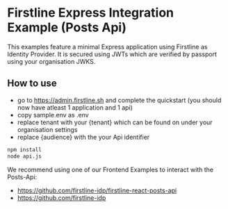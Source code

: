 # Firstline Express Integration Example (Posts Api)

This examples feature a minimal Express application using Firstline as Identity Provider. It is secured using JWTs which are verified by passport using your organisation JWKS.

## How to use

- go to https://admin.firstline.sh and complete the quickstart (you should now have atleast 1 application and 1 api)
- copy sample.env as .env
- replace tenant with your {tenant} which can be found on under your organisation settings
- replace {audience} with the your Api identifier

```bash
npm install
node api.js
```

We recommend using one of our Frontend Examples to interact with the Posts-Api:

- https://github.com/firstline-idp/firstline-react-posts-api
- https://github.com/firstline-idp

